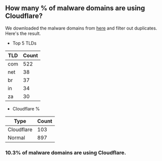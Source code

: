 ## How many % of malware domains are using Cloudflare?


We downloaded the malware domains from [here](https://urlhaus.abuse.ch) and filter out duplicates.
Here's the result.


[//]: # (start replacement)


- Top 5 TLDs

| TLD | Count |
| --- | --- |
| com | 522 |
| net | 38 |
| br | 37 |
| in | 34 |
| za | 30 |


- Cloudflare %

| Type | Count |
| --- | --- |
| Cloudflare | 103 |
| Normal | 897 |


### 10.3% of malware domains are using Cloudflare.